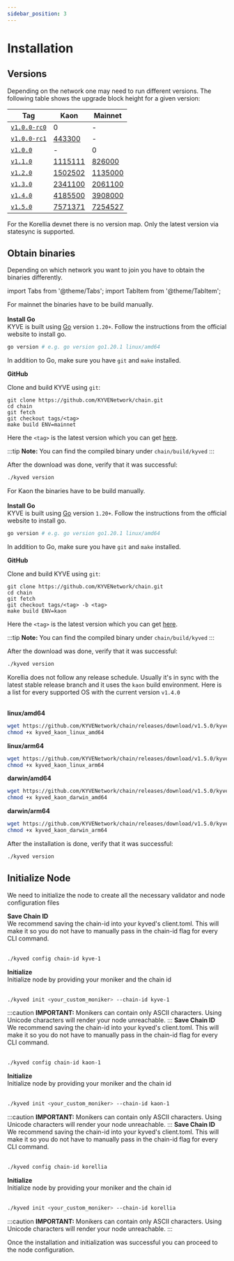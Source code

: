 ```yaml
---
sidebar_position: 3
---
```


# Installation

## Versions

Depending on the network one may need to run different versions. The following
table shows the upgrade block height for a given version:

| Tag                                                                          | Kaon                                                               | Mainnet                                        |
| ---------------------------------------------------------------------------- | ------------------------------------------------------------------ | ---------------------------------------------- |
| [`v1.0.0-rc0`](https://github.com/KYVENetwork/chain/releases/tag/v1.0.0-rc0) | 0                                                                  | -                                              |
| [`v1.0.0-rc1`](https://github.com/KYVENetwork/chain/releases/tag/v1.0.0-rc1) | [443300](https://viewblock.io/de/kyve/block/443300?network=kaon)   | -                                              |
| [`v1.0.0`](https://github.com/KYVENetwork/chain/releases/tag/v1.0.0)         | -                                                                  | 0                                              |
| [`v1.1.0`](https://github.com/KYVENetwork/chain/releases/tag/v1.1.0)         | [1115111](https://viewblock.io/de/kyve/block/1115111?network=kaon) | [826000](https://ping.pub/kyve/block/826000)   |
| [`v1.2.0`](https://github.com/KYVENetwork/chain/releases/tag/v1.2.0)         | [1502502](https://viewblock.io/de/kyve/block/1502502?network=kaon) | [1135000](https://ping.pub/kyve/block/1135000) |
| [`v1.3.0`](https://github.com/KYVENetwork/chain/releases/tag/v1.3.0)         | [2341100](https://viewblock.io/de/kyve/block/2341100?network=kaon) | [2061100](https://ping.pub/kyve/block/2061100) |
| [`v1.4.0`](https://github.com/KYVENetwork/chain/releases/tag/v1.4.0)         | [4185500](https://viewblock.io/de/kyve/block/4185500?network=kaon) | [3908000](https://ping.pub/kyve/block/3908000) |
| [`v1.5.0`](https://github.com/KYVENetwork/chain/releases/tag/v1.5.0)         | [7571371](https://viewblock.io/de/kyve/block/7571371?network=kaon) | [7254527](https://ping.pub/kyve/block/7254527) |

For the Korellia devnet there is no version map. Only the latest version via
statesync is supported.

## Obtain binaries

Depending on which network you want to join you have to obtain the binaries differently.

import Tabs from '@theme/Tabs';
import TabItem from '@theme/TabItem';

<Tabs groupId="network">
  <TabItem value="kyve" label="Mainnet">
  For mainnet the binaries have to be build manually.
  <br/><br/>
  <strong>Install Go</strong>
  <br/>
  KYVE is built using <a href="https://go.dev/dl/">Go</a> version <code>1.20+</code>.
  Follow the instructions from the official website to install go.

```bash
go version # e.g. go version go1.20.1 linux/amd64
```

In addition to Go, make sure you have <code>git</code> and <code>make</code> installed.

<strong>GitHub</strong>

Clone and build KYVE using <code>git</code>:

```
git clone https://github.com/KYVENetwork/chain.git
cd chain
git fetch
git checkout tags/<tag>
make build ENV=mainnet
```

Here the <code>&lt;tag&gt;</code> is the latest version which you can get <a href="https://github.com/KYVENetwork/chain/tags">here</a>.

:::tip
**Note:** You can find the compiled binary under <code>chain/build/kyved</code>
:::

After the download was done, verify that it was successful:

```bash
./kyved version
```

  </TabItem>
  <TabItem value="kaon" label="Kaon">
  For Kaon the binaries have to be build manually.
  <br/><br/>
  <strong>Install Go</strong>
  <br/>
  KYVE is built using <a href="https://go.dev/dl/">Go</a> version <code>1.20+</code>.
  Follow the instructions from the official website to install go.

```bash
go version # e.g. go version go1.20.1 linux/amd64
```

In addition to Go, make sure you have <code>git</code> and <code>make</code> installed.

<strong>GitHub</strong>

Clone and build KYVE using <code>git</code>:

```
git clone https://github.com/KYVENetwork/chain.git
cd chain
git fetch
git checkout tags/<tag> -b <tag>
make build ENV=kaon
```

Here the <code>&lt;tag&gt;</code> is the latest version which you can get <a href="https://github.com/KYVENetwork/chain/tags">here</a>.

:::tip
**Note:** You can find the compiled binary under <code>chain/build/kyved</code>
:::

After the download was done, verify that it was successful:

```bash
./kyved version
```

  </TabItem>
  <TabItem value="korellia" label="Korellia">
    Korellia does not follow any release schedule. Usually it's in sync with the latest
    stable release branch and it uses the <code>kaon</code> build environment.
    Here is a list for every supported OS with the current version <code>v1.4.0</code><br/><br/>

**linux/amd64**

```bash
wget https://github.com/KYVENetwork/chain/releases/download/v1.5.0/kyved_kaon_linux_amd64
chmod +x kyved_kaon_linux_amd64
```

**linux/arm64**

```bash
wget https://github.com/KYVENetwork/chain/releases/download/v1.5.0/kyved_kaon_linux_arm64
chmod +x kyved_kaon_linux_arm64
```

**darwin/amd64**

```bash
wget https://github.com/KYVENetwork/chain/releases/download/v1.5.0/kyved_kaon_darwin_amd64
chmod +x kyved_kaon_darwin_amd64
```

**darwin/arm64**

```bash
wget https://github.com/KYVENetwork/chain/releases/download/v1.5.0/kyved_kaon_darwin_arm64
chmod +x kyved_kaon_darwin_arm64
```

After the installation is done, verify that it was successful:

```bash
./kyved version
```

  </TabItem>
</Tabs>

## Initialize Node

We need to initialize the node to create all the necessary validator and node configuration files

<Tabs groupId="network">
  <TabItem value="kyve" label="Mainnet">
<strong>Save Chain ID</strong>
<br/>
We recommend saving the chain-id into your kyved's client.toml. This will make it so you do not have to manually pass in the chain-id flag for every CLI command.
<br/><br/>

```bash
./kyved config chain-id kyve-1
```

<strong>Initialize</strong>
<br/>
Initialize node by providing your moniker and the chain id
<br/><br/>

```bash
./kyved init <your_custom_moniker> --chain-id kyve-1
```

:::caution
**IMPORTANT:** Monikers can contain only ASCII characters. Using Unicode characters will render your node unreachable.
:::
</TabItem>
<TabItem value="kaon" label="Kaon">
<strong>Save Chain ID</strong>
<br/>
We recommend saving the chain-id into your kyved's client.toml. This will make it so you do not have to manually pass in the chain-id flag for every CLI command.
<br/><br/>

```bash
./kyved config chain-id kaon-1
```

<strong>Initialize</strong>
<br/>
Initialize node by providing your moniker and the chain id
<br/><br/>

```bash
./kyved init <your_custom_moniker> --chain-id kaon-1
```

:::caution
**IMPORTANT:** Monikers can contain only ASCII characters. Using Unicode characters will render your node unreachable.
:::
</TabItem>
<TabItem value="korellia" label="Korellia">
<strong>Save Chain ID</strong>
<br/>
We recommend saving the chain-id into your kyved's client.toml. This will make it so you do not have to manually pass in the chain-id flag for every CLI command.
<br/><br/>

```bash
./kyved config chain-id korellia
```

<strong>Initialize</strong>
<br/>
Initialize node by providing your moniker and the chain id
<br/><br/>

```bash
./kyved init <your_custom_moniker> --chain-id korellia
```

:::caution
**IMPORTANT:** Monikers can contain only ASCII characters. Using Unicode characters will render your node unreachable.
:::
</TabItem>
</Tabs>

Once the installation and initialization was successful you can proceed to the node configuration.
